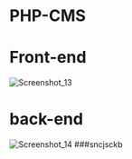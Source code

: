 # PHP-CMS

# Front-end
![Screenshot_13](https://github.com/AmirHam-Za/PHP-CMS/assets/125890933/9cd7b835-164a-478b-abe9-1a7da31d0818)
# back-end
![Screenshot_14](https://github.com/AmirHam-Za/PHP-CMS/assets/125890933/28d83d71-ccd7-4733-8852-34bb1762ddb7)
###sncjsckb
